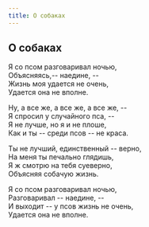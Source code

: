 ```yaml
---
title: О собаках
---
```

## О собаках

Я со псом разговаривал ночью,\
Объясняясь,-- наедине, --\
Жизнь моя удается не очень,\
Удается она не вполне.

Ну, а все же, а все же, а все же, --\
Я спросил у случайного пса, --\
Я не лучше, но я и не плоше,\
Как и ты -- среди псов -- не краса.

Ты не лучший, единственный -- верно,\
На меня ты печально глядишь,\
Я ж смотрю на тебя суеверно,\
Объясняя собачую жизнь.

Я со псом разговаривал ночью,\
Разговаривал -- наедине, --\
И выходит -- у псов жизнь не очень,\
Удается она не вполне.